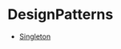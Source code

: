 # DesignPatterns
- [Singleton](https://github.com/13120241790/ProgrameLife/tree/master/DesignPatterns/Singleton)

